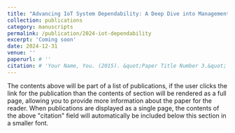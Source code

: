 ```yaml
---
title: "Advancing IoT System Dependability: A Deep Dive into Management and Operation Plane Separation"
collection: publications
category: manuscripts
permalink: /publication/2024-iot-dependability
excerpt: 'Coming soon'
date: 2024-12-31
venue: ''
paperurl: # ''
citation: # 'Your Name, You. (2015). &quot;Paper Title Number 3.&quot; <i>Journal 1</i>. 1(3).'
---
```


The contents above will be part of a list of publications, if the user clicks the link for the publication than the contents of section will be rendered as a full page, allowing you to provide more information about the paper for the reader. When publications are displayed as a single page, the contents of the above "citation" field will automatically be included below this section in a smaller font.
